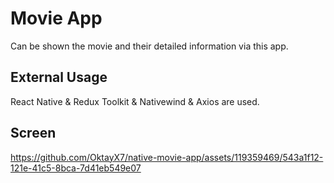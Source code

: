 <h1> Movie App </h1>

Can be shown the movie and their detailed information via this app.

<h2> External Usage </h2>

React Native & Redux Toolkit & Nativewind & Axios are used.

<h2> Screen </h2>

https://github.com/OktayX7/native-movie-app/assets/119359469/543a1f12-121e-41c5-8bca-7d41eb549e07
